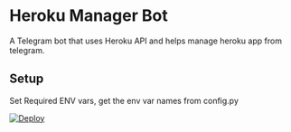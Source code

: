 # Heroku Manager Bot
A Telegram bot that uses Heroku API and helps manage heroku app from telegram.

## Setup
Set Required ENV vars, get the env var names from config.py

  [![Deploy](https://www.herokucdn.com/deploy/button.svg)](https://heroku.com/deploy?template=https://github.com/Munnipopz/heroku-maneger)
